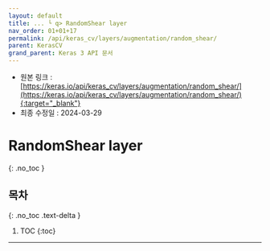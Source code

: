 ```yaml
---
layout: default
title: ... └ q> RandomShear layer
nav_order: 01+01+17
permalink: /api/keras_cv/layers/augmentation/random_shear/
parent: KerasCV
grand_parent: Keras 3 API 문서
---
```


* 원본 링크 : [https://keras.io/api/keras_cv/layers/augmentation/random_shear/](https://keras.io/api/keras_cv/layers/augmentation/random_shear/){:target="_blank"}
* 최종 수정일 : 2024-03-29

# RandomShear layer
{: .no_toc }

## 목차
{: .no_toc .text-delta }

1. TOC
{:toc}

---
